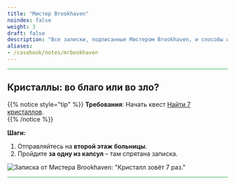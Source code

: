 ```yaml
---
title: "Мистер Brookhaven"
noindex: false
weight: 3
draft: false
description: "Все записки, подписанные Мистером Brookhaven, и способы их нахождения."
aliases:
- /casebook/notes/mrbookhaven
---
```


<hr style="background-color: #28b44c" size=8>

## Кристаллы: во благо или во зло?  

{{% notice style="tip" %}}
**Требования**: Начать квест [Найти 7 кристаллов](/lore/quests/find_7_crystals).  
{{% /notice %}}

**Шаги:**  

1. Отправляйтесь на **второй этаж больницы**.  
2. Пройдите **за одну из капсул** – там спрятана записка.  

![Записка от Мистера Brookhaven: "Кристалл зовёт 7 раз."](/images/bh/mrbrookhaven_crystals_notes.png)  

<hr style="background-color: #28b44c" size=8>
